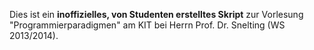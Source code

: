 Dies ist ein **inoffizielles, von Studenten erstelltes Skript**
zur Vorlesung "Programmierparadigmen" am KIT bei
Herrn Prof. Dr. Snelting (WS 2013/2014).
